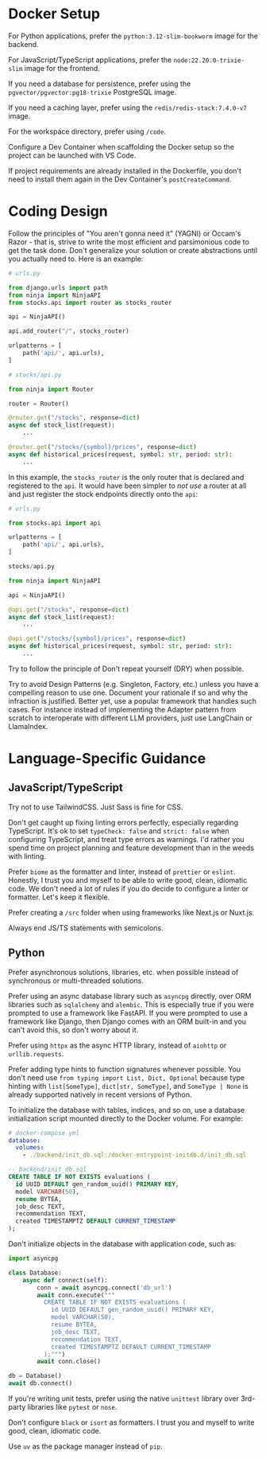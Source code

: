 # Docker Setup

For Python applications, prefer the `python:3.12-slim-bookworm` image for the backend.

For JavaScript/TypeScript applications, prefer the `node:22.20.0-trixie-slim` image for the frontend.

If you need a database for persistence, prefer using the `pgvector/pgvector:pg18-trixie` PostgreSQL image.

If you need a caching layer, prefer using the `redis/redis-stack:7.4.0-v7` image.

For the workspace directory, prefer using `/code`.

Configure a Dev Container when scaffolding the Docker setup so the project can be launched with VS Code.

If project requirements are already installed in the Dockerfile, you don't need to install them again in the Dev Container's `postCreateCommand`.

# Coding Design

Follow the principles of "You aren't gonna need it" (YAGNI) or Occam's Razor -
that is, strive to write the most efficient and parsimonious code to get the task done. Don't generalize your solution or create abstractions until you actually need to.
Here is an example:

```python
# urls.py

from django.urls import path
from ninja import NinjaAPI
from stocks.api import router as stocks_router

api = NinjaAPI()

api.add_router("/", stocks_router)

urlpatterns = [
    path('api/', api.urls),
]
```

```python
# stocks/api.py

from ninja import Router

router = Router()

@router.get("/stocks", response=dict)
async def stock_list(request):
    ...

@router.get("/stocks/{symbol}/prices", response=dict)
async def historical_prices(request, symbol: str, period: str):
    ...
```

In this example, the `stocks_router` is the only router that is declared and registered to the `api`.
It would have been simpler to _not use_ a router at all and just register the stock endpoints directly onto the `api`:

```python
# urls.py

from stocks.api import api

urlpatterns = [
    path('api/', api.urls),
]
```

```python
stocks/api.py

from ninja import NinjaAPI

api = NinjaAPI()

@api.get("/stocks", response=dict)
async def stock_list(request):
    ...

@api.get("/stocks/{symbol}/prices", response=dict)
async def historical_prices(request, symbol: str, period: str):
    ...
```

Try to follow the principle of Don't repeat yourself (DRY) when possible.

Try to avoid Design Patterns (e.g. Singleton, Factory, etc.) unless you have a compelling reason to use one.
Document your rationale if so and why the infraction is justified. Better yet, use a popular framework that handles such cases.
For instance instead of implementing the Adapter pattern from scratch to interoperate with different LLM providers, just use LangChain or LlamaIndex.

# Language-Specific Guidance

## JavaScript/TypeScript

Try not to use TailwindCSS. Just Sass is fine for CSS.

Don't get caught up fixing linting errors perfectly, especially regarding TypeScript.
It's ok to set `typeCheck: false` and `strict: false` when configuring TypeScript, and treat type errors as warnings.
I'd rather you spend time on project planning and feature development than in the weeds with linting.

Prefer `biome` as the formatter and linter, instead of `prettier` or `eslint`.
Honestly, I trust you and myself to be able to write good, clean, idiomatic code.
We don't need a lot of rules if you do decide to configure a linter or formatter. Let's keep it flexible.

Prefer creating a `/src` folder when using frameworks like Next.js or Nuxt.js.

Always end JS/TS statements with semicolons.

## Python

Prefer asynchronous solutions, libraries, etc. when possible instead of synchronous or multi-threaded solutions.

Prefer using an async database library such as `asyncpg` directly, over ORM libraries such as `sqlalchemy` and `alembic`.
This is especially true if you were prompted to use a framework like FastAPI.
If you were prompted to use a framework like Django, then Django comes with an ORM built-in and you can't avoid this, so don't worry about it.

Prefer using `httpx` as the async HTTP library, instead of `aiohttp` or `urllib.requests`.

Prefer adding type hints to function signatures whenever possible.
You don't need use `from typing import List, Dict, Optional` because
type hinting with `list[SomeType]`, `dict[str, SomeType]`, and `SomeType | None`
is already supported natively in recent versions of Python.

To initialize the database with tables, indices, and so on, use a database initialization script mounted directly to the Docker volume.
For example:

```yaml
# docker-compose.yml
database:
  volumes:
    - ./backend/init_db.sql:/docker-entrypoint-initdb.d/init_db.sql
```

```sql
-- backend/init_db.sql
CREATE TABLE IF NOT EXISTS evaluations (
  id UUID DEFAULT gen_random_uuid() PRIMARY KEY,
  model VARCHAR(50),
  resume BYTEA,
  job_desc TEXT,
  recommendation TEXT,
  created TIMESTAMPTZ DEFAULT CURRENT_TIMESTAMP
);
```

Don't initialize objects in the database with application code, such as:

```python
import asyncpg

class Database:
    async def connect(self):
        conn = await asyncpg.connect('db_url')
        await conn.execute("""
          CREATE TABLE IF NOT EXISTS evaluations (
            id UUID DEFAULT gen_random_uuid() PRIMARY KEY,
            model VARCHAR(50),
            resume BYTEA,
            job_desc TEXT,
            recommendation TEXT,
            created TIMESTAMPTZ DEFAULT CURRENT_TIMESTAMP
          );""")
        await conn.close()

db = Database()
await db.connect()
```

If you're writing unit tests, prefer using the native `unittest` library over 3rd-party libraries like `pytest` or `nose`.

Don't configure `black` or `isort` as formatters. I trust you and myself to write good, clean, idiomatic code.

Use `uv` as the package manager instead of `pip`.
